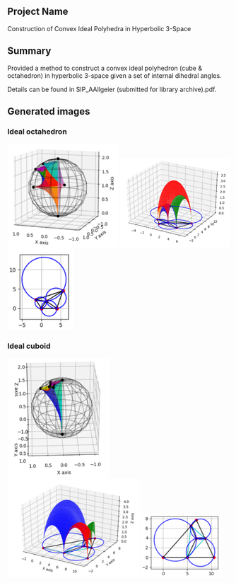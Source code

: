 ## Project Name 
Construction of Convex Ideal Polyhedra in Hyperbolic 3-Space

## Summary 
Provided a method to construct a convex ideal polyhedron (cube & octahedron) in hyperbolic 3-space given a set of internal dihedral angles. <br> 

Details can be found in SIP_AAllgeier (submitted for library archive).pdf. 

## Generated images
### Ideal octahedron 
<p float="left">
  <img src="img/octa-sphere.png" width="250" />
  <img src="img/octa-upper.png" width="250" /> 
  <img src="img/octa-verticies.png" width="150" />
</p>

### Ideal cuboid
<p float="left">
  <img src="img/cube-sphere.png" width="230" />
  <img src="img/cube-upper.png" width="300" /> 
  <img src="img/cube-vertices.png" width="180" />
</p>


